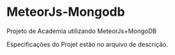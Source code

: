 # MeteorJs-Mongodb
Projeto de Academia utilizando MeteorJs+MongoDB

Especificações do Projet estão no arquivo de descrição.
